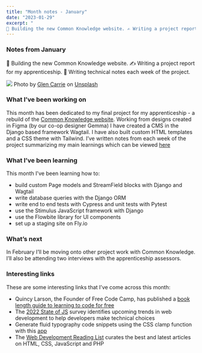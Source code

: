 ```yaml
---
title: "Month notes - January"
date: "2023-01-29"
excerpt: "
🚧 Building the new Common Knowledge website. ✍️ Writing a project report for my apprenticeship. 📝 Writing technical notes each week of the project."
---
```


### Notes from January

🚧 Building the new Common Knowledge website. ✍️ Writing a project report for my apprenticeship. 📝 Writing technical notes each week of the project.

![](https://images.unsplash.com/photo-1577863231392-b5de256c3310?ixlib=rb-4.0.3&ixid=MnwxMjA3fDB8MHxwaG90by1wYWdlfHx8fGVufDB8fHx8&auto=format&fit=crop&w=1770&q=80)
Photo by <a href="https://unsplash.com/@glencarrie?utm_source=unsplash&utm_medium=referral&utm_content=creditCopyText">Glen Carrie</a> on <a href="https://unsplash.com/photos/TGeFx4x4NHU?utm_source=unsplash&utm_medium=referral&utm_content=creditCopyText">Unsplash</a>

### What I’ve been working on

This month has been dedicated to my final project for my apprenticeship - a rebuild of the [Common Knowledge website](https://alpha.commonknowledge.coop/). Working from designs created in Figma (by our co-op designer Gemma) I have created a CMS in the Django based framework Wagtail. I have also built custom HTML templates and a CSS theme with Tailwind. I’ve written notes from each week of the project summarizing my main learnings which can be viewed [here](https://alpha.commonknowledge.coop/writing/)

### What I’ve been learning

This month I've been learning how to:

- build custom Page models and StreamField blocks with Django and Wagtail
- write database queries with the Django ORM
- write end to end tests with Cypress and unit tests with Pytest
- use the Stimulus JavaScript framework with Django
- use the Flowbite library for UI components
- set up a staging site on Fly.io

### What’s next

In February I’ll be moving onto other project work with Common Knowledge. I’ll also be attending two interviews with the apprenticeship assessors.

### Interesting links

These are some interesting links that I’ve come across this month:

- Quincy Larson, the Founder of Free Code Camp, has published a [book length guide to learning to code for free](https://www.freecodecamp.org/news/learn-to-code-book/)
- The [2022 State of JS](https://2022.stateofjs.com/en-US/) survey identifies upcoming trends in web development to help developers make technical choices
- Generate fluid typography code snippets using the CSS clamp function with this [app](https://modern-fluid-typography.vercel.app/)
- The [Web Development Reading List](https://wdrl.info/) curates the best and latest articles on HTML, CSS, JavaScript and PHP
